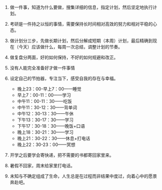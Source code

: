 1. 做一件事，知道为什么要做，搜集详细的信息，指定计划，然后坚定地执行计划。
2. 考研是一件持之以恒的事情，需要保持长时间相对高效的努力和相对平稳的心态。
3. 做计划分三步，先做长期计划，然后分解成短期（本周）计划，最后精确到现在（今天）应该做什么，每周一次总结，调整计划的节奏。
4. 做复盘分两面，好的如何保持，不好的如何规避和改正。
6. 没有人能完全准备好才做一件事情
7. 设定自己的节拍器，专注当下，感受自我的存在与幸福。






	- 晚上23：00-早上7：00——睡觉
	- 早上7：00-11：00——学习
	- 中午11：00-11：30——吃饭
	- 中午11：30-12：30——背单词
	- 中午12：30-13：30——午休
	- 下午13：30-17：30——学习
	- 下午17：30-18：30——晚饭+口语
	- 晚上18：30-21：30——学习
	- 晚上21：30-22：30——休息+打电话
	- 晚上22：30-23：00——冥想






8. 开学之后要学会寄快递，把不需要的书都寄回家里来。
9. 暑假不回家，周末给家里打电话。
10. 未知与不确定组成了生命，人生总是在过程而非结果中度过，向着心中的愿景奔赴吧。